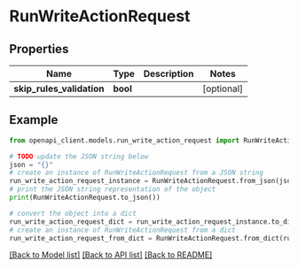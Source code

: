 # RunWriteActionRequest


## Properties

Name | Type | Description | Notes
------------ | ------------- | ------------- | -------------
**skip_rules_validation** | **bool** |  | [optional] 

## Example

```python
from openapi_client.models.run_write_action_request import RunWriteActionRequest

# TODO update the JSON string below
json = "{}"
# create an instance of RunWriteActionRequest from a JSON string
run_write_action_request_instance = RunWriteActionRequest.from_json(json)
# print the JSON string representation of the object
print(RunWriteActionRequest.to_json())

# convert the object into a dict
run_write_action_request_dict = run_write_action_request_instance.to_dict()
# create an instance of RunWriteActionRequest from a dict
run_write_action_request_from_dict = RunWriteActionRequest.from_dict(run_write_action_request_dict)
```
[[Back to Model list]](../README.md#documentation-for-models) [[Back to API list]](../README.md#documentation-for-api-endpoints) [[Back to README]](../README.md)



